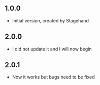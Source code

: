 ## 1.0.0

- Initial version, created by Stagehand

## 2.0.0
- I did not update it and I will now begin

## 2.0.1
- Now it works but bugs need to be fixed
